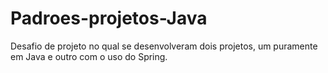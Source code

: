 # Padroes-projetos-Java
 Desafio de projeto no qual se desenvolveram dois projetos, um puramente em Java e outro com o uso do Spring.
